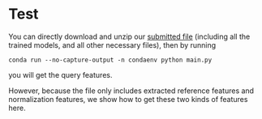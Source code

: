 # Test
You can directly download and unzip our [submitted file](https://drive.google.com/file/d/1--OST0kIrNsLBa7MCArztV9u46pKjcip/view?usp=share_link) (including all the trained models, and all other necessary files), then by running
```
conda run --no-capture-output -n condaenv python main.py
```
you will get the query features. 

However, because the file only includes extracted reference features and normalization features, we show how to get these two kinds of features here.
